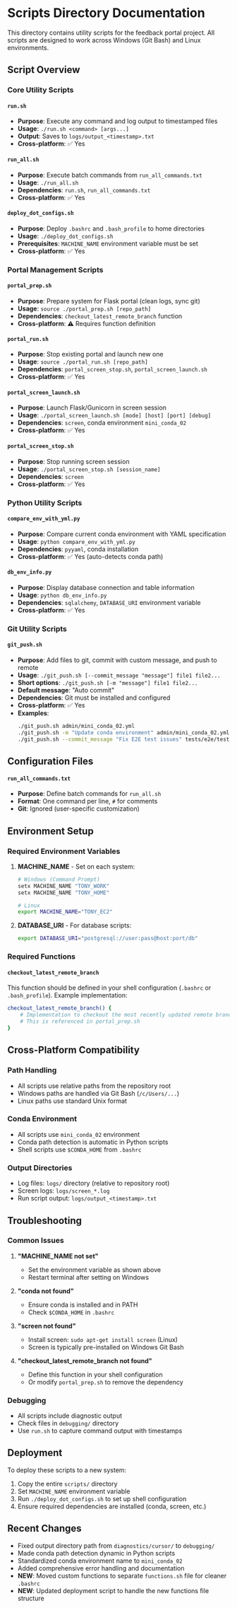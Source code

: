 # Scripts Directory Documentation

This directory contains utility scripts for the feedback portal project. All scripts are designed to work across
Windows (Git Bash) and Linux environments.

## Script Overview

### Core Utility Scripts

#### `run.sh`

- **Purpose**: Execute any command and log output to timestamped files
- **Usage**: `./run.sh <command> [args...]`
- **Output**: Saves to `logs/output_<timestamp>.txt`
- **Cross-platform**: ✅ Yes

#### `run_all.sh`

- **Purpose**: Execute batch commands from `run_all_commands.txt`
- **Usage**: `./run_all.sh`
- **Dependencies**: `run.sh`, `run_all_commands.txt`
- **Cross-platform**: ✅ Yes

#### `deploy_dot_configs.sh`

- **Purpose**: Deploy `.bashrc` and `.bash_profile` to home directories
- **Usage**: `./deploy_dot_configs.sh`
- **Prerequisites**: `MACHINE_NAME` environment variable must be set
- **Cross-platform**: ✅ Yes

### Portal Management Scripts

#### `portal_prep.sh`

- **Purpose**: Prepare system for Flask portal (clean logs, sync git)
- **Usage**: `source ./portal_prep.sh [repo_path]`
- **Dependencies**: `checkout_latest_remote_branch` function
- **Cross-platform**: ⚠️ Requires function definition

#### `portal_run.sh`

- **Purpose**: Stop existing portal and launch new one
- **Usage**: `source ./portal_run.sh [repo_path]`
- **Dependencies**: `portal_screen_stop.sh`, `portal_screen_launch.sh`
- **Cross-platform**: ✅ Yes

#### `portal_screen_launch.sh`

- **Purpose**: Launch Flask/Gunicorn in screen session
- **Usage**: `./portal_screen_launch.sh [mode] [host] [port] [debug]`
- **Dependencies**: `screen`, conda environment `mini_conda_02`
- **Cross-platform**: ✅ Yes

#### `portal_screen_stop.sh`

- **Purpose**: Stop running screen session
- **Usage**: `./portal_screen_stop.sh [session_name]`
- **Dependencies**: `screen`
- **Cross-platform**: ✅ Yes

### Python Utility Scripts

#### `compare_env_with_yml.py`

- **Purpose**: Compare current conda environment with YAML specification
- **Usage**: `python compare_env_with_yml.py`
- **Dependencies**: `pyyaml`, conda installation
- **Cross-platform**: ✅ Yes (auto-detects conda path)

#### `db_env_info.py`

- **Purpose**: Display database connection and table information
- **Usage**: `python db_env_info.py`
- **Dependencies**: `sqlalchemy`, `DATABASE_URI` environment variable
- **Cross-platform**: ✅ Yes

### Git Utility Scripts

#### `git_push.sh`

- **Purpose**: Add files to git, commit with custom message, and push to remote
- **Usage**: `./git_push.sh [--commit_message "message"] file1 file2...`
- **Short options**: `./git_push.sh [-m "message"] file1 file2...`
- **Default message**: "Auto commit"
- **Dependencies**: Git must be installed and configured
- **Cross-platform**: ✅ Yes
- **Examples**:
  ```bash
  ./git_push.sh admin/mini_conda_02.yml
  ./git_push.sh -m "Update conda environment" admin/mini_conda_02.yml
  ./git_push.sh --commit_message "Fix E2E test issues" tests/e2e/test_*.py
  ```

## Configuration Files

#### `run_all_commands.txt`

- **Purpose**: Define batch commands for `run_all.sh`
- **Format**: One command per line, `#` for comments
- **Git**: Ignored (user-specific customization)

## Environment Setup

### Required Environment Variables

1. **MACHINE_NAME** - Set on each system:
   ```bash
   # Windows (Command Prompt)
   setx MACHINE_NAME "TONY_WORK"
   setx MACHINE_NAME "TONY_HOME"

   # Linux
   export MACHINE_NAME="TONY_EC2"
   ```

2. **DATABASE_URI** - For database scripts:
   ```bash
   export DATABASE_URI="postgresql://user:pass@host:port/db"
   ```

### Required Functions

#### `checkout_latest_remote_branch`

This function should be defined in your shell configuration (`.bashrc` or `.bash_profile`). Example implementation:

```bash
checkout_latest_remote_branch() {
    # Implementation to checkout the most recently updated remote branch
    # This is referenced in portal_prep.sh
}
```

## Cross-Platform Compatibility

### Path Handling

- All scripts use relative paths from the repository root
- Windows paths are handled via Git Bash (`/c/Users/...`)
- Linux paths use standard Unix format

### Conda Environment

- All scripts use `mini_conda_02` environment
- Conda path detection is automatic in Python scripts
- Shell scripts use `$CONDA_HOME` from `.bashrc`

### Output Directories

- Log files: `logs/` directory (relative to repository root)
- Screen logs: `logs/screen_*.log`
- Run script output: `logs/output_<timestamp>.txt`

## Troubleshooting

### Common Issues

1. **"MACHINE_NAME not set"**
    - Set the environment variable as shown above
    - Restart terminal after setting on Windows

2. **"conda not found"**
    - Ensure conda is installed and in PATH
    - Check `$CONDA_HOME` in `.bashrc`

3. **"screen not found"**
    - Install screen: `sudo apt-get install screen` (Linux)
    - Screen is typically pre-installed on Windows Git Bash

4. **"checkout_latest_remote_branch not found"**
    - Define this function in your shell configuration
    - Or modify `portal_prep.sh` to remove the dependency

### Debugging

- All scripts include diagnostic output
- Check files in `debugging/` directory
- Use `run.sh` to capture command output with timestamps

## Deployment

To deploy these scripts to a new system:

1. Copy the entire `scripts/` directory
2. Set `MACHINE_NAME` environment variable
3. Run `./deploy_dot_configs.sh` to set up shell configuration
4. Ensure required dependencies are installed (conda, screen, etc.)

## Recent Changes

- Fixed output directory path from `diagnostics/cursor/` to `debugging/`
- Made conda path detection dynamic in Python scripts
- Standardized conda environment name to `mini_conda_02`
- Added comprehensive error handling and documentation
- **NEW**: Moved custom functions to separate `functions.sh` file for cleaner `.bashrc`
- **NEW**: Updated deployment script to handle the new functions file structure
